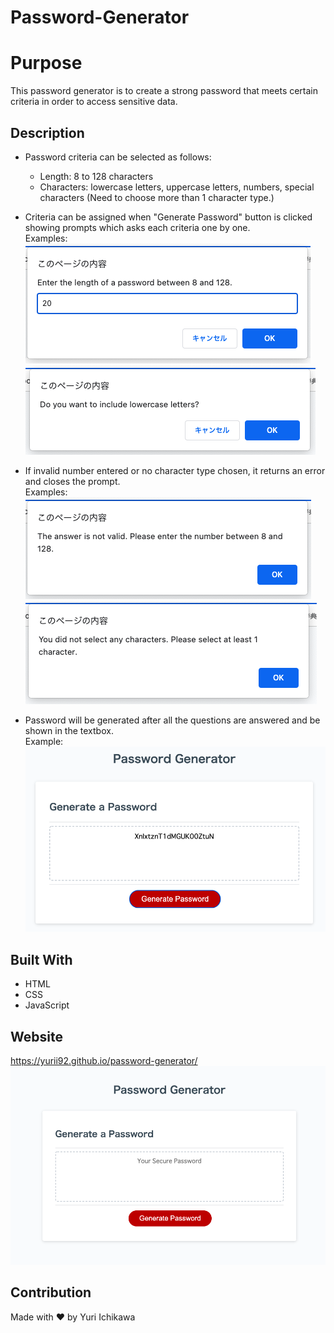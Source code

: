 # Password-Generator

# Purpose
This password generator is to create a strong password that meets certain criteria in order to access sensitive data.

## Description
* Password criteria can be selected as follows:
    * Length: 8 to 128 characters
    * Characters: lowercase letters, uppercase letters, numbers, special characters
      (Need to choose more than 1 character type.)
    
* Criteria can be assigned when "Generate Password" button is clicked showing prompts which asks each criteria one by one.<br/>
    Examples:<br/>
    ![alt text](./assets/images/screenshot_02_inputprompt.png)
    ![alt text](./assets/images/screenshot_02_confirmprompt.png)
* If invalid number entered or no character type chosen, it returns an error and closes the prompt.<br/>
    Examples:<br/>
    ![alt text](./assets/images/screenshot_03_errormessage_1.png)
    ![alt text](./assets/images/screenshot_03_errormessage_2.png)
* Password will be generated after all the questions are answered and be shown in the textbox.<br/>
    Example:<br/>
    ![alt text](./assets/images/screenshot_04_passwordgenerated.png)

## Built With
* HTML
* CSS
* JavaScript

## Website
https://yurii92.github.io/password-generator/
![alt text](./assets/images/screenshot_01_firstscreen.png)

## Contribution
Made with ❤️ by Yuri Ichikawa